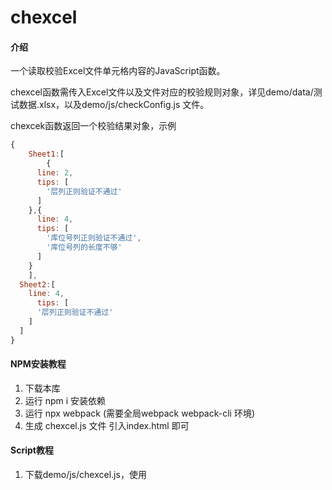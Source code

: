 # chexcel

#### 介绍
一个读取校验Excel文件单元格内容的JavaScript函数。

chexcel函数需传入Excel文件以及文件对应的校验规则对象，详见demo/data/测试数据.xlsx，以及demo/js/checkConfig.js 文件。

chexcek函数返回一个校验结果对象，示例

```javascript
{
	Sheet1:[
		{
      line: 2,
      tips: [
        '层列正则验证不通过'
      ]
    },{
      line: 4,
      tips: [
        '库位号列正则验证不通过',
        '库位号列的长度不够'
      ]
    }
	],
  Sheet2:[
    line: 4,
      tips: [
      '层列正则验证不通过'
    ]
  ]
}
```



#### NPM安装教程

1.  下载本库
2.  运行 npm i 安装依赖
3.  运行 npx webpack (需要全局webpack webpack-cli 环境)
4.  生成 chexcel.js 文件 引入index.html 即可

#### Script教程

1. 下载demo/js/chexcel.js，使用<script>标签引入即可

#### 使用说明

1.  通过chexcel(file,config)调用函数
2.  chexcel.setTips(tips) 设置提示内容（开发中，未完善）
3.  chexcel.setFormat(formatList)设置format校验规则（开发中，未完善）
4.  (规划)使用新的参数开启列数据查重
#### 参与贡献

1.  Fork 本仓库
2.  新建 Feat_xxx 分支
3.  提交代码
4.  新建 Pull Request

## 鸣谢

感谢 [js-xlsx](https://github.com/protobi/js-xlsx) 及其开发者和其他所有贡献者，本函数读取Excel数据功能完全依赖于 [js-xlsx](https://github.com/protobi/js-xlsx) ，主要使用其read方法以及utils.sheet_to_json()方法。

